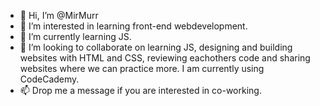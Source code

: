 - 👋 Hi, I’m @MirMurr
- 👀 I’m interested in learning front-end webdevelopment.
- 🌱 I’m currently learning JS.
- 💞️ I’m looking to collaborate on learning JS, designing and building websites with HTML and CSS, reviewing eachothers code and sharing websites where we can practice more. I am currently using CodeCademy. 
- 📫 Drop me a message if you are interested in co-working.

<!---
MirMurr/MirMurr is a ✨ special ✨ repository because its `README.md` (this file) appears on your GitHub profile.
You can click the Preview link to take a look at your changes.
--->
